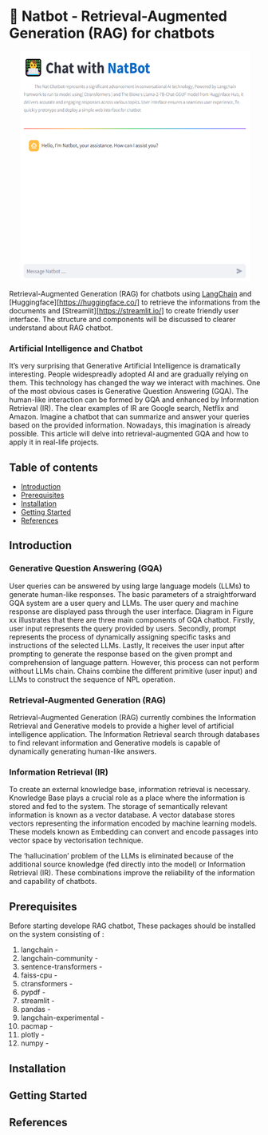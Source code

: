 # :robot: Natbot - Retrieval-Augmented Generation (RAG) for chatbots


<p align="center">
  <img width="460" height="460" src="https://github.com/tonkra1234/Final_RAG_chatbot/blob/main/Description/RAG%20chatbot.PNG">
</p>


Retrieval-Augmented Generation (RAG) for chatbots using [LangChain](https://python.langchain.com/docs/get_started/introduction.html) and [Huggingface][https://huggingface.co/] to retrieve the informations from the documents and [Streamlit][https://streamlit.io/] to create friendly user interface. The structure and components will be discussed to clearer understand about RAG chatbot.

### Artificial Intelligence and Chatbot

It’s very surprising that Generative Artificial Intelligence is dramatically interesting. People widespreadly adopted AI and are gradually relying on them. This technology has changed the way we interact with machines. One of the most obvious cases is Generative Question Answering (GQA).  The human-like interaction can be formed by GQA and enhanced by Information Retrieval (IR). The clear examples of IR are Google search, Netflix and Amazon. Imagine a chatbot that can summarize and answer your queries based on the provided information. Nowadays, this imagination is already possible. This article will delve into retrieval-augmented GQA and how to apply it in real-life projects.
    
## Table of contents

- [Introduction](#introduction)
- [Prerequisites](#prerequisites)
- [Installation](#installation)
- [Getting Started](#Getting-Started)
- [References](#references)

## Introduction

### Generative Question Answering (GQA)

User queries can be answered by using large language models (LLMs) to generate human-like responses. The basic parameters of a straightforward GQA system are a user query and LLMs. The user query and machine response are displayed pass through the user interface. Diagram in Figure xx illustrates that there are three main components of GQA chatbot. Firstly, user input represents the query provided by users. Secondly,  prompt represents the process of dynamically assigning specific tasks and instructions of the selected LLMs. Lastly, It receives the user input after prompting to generate the response based on the given prompt and comprehension of language pattern. However, this process can not perform without LLMs chain. Chains combine the different primitive (user input) and LLMs to construct the sequence of NPL operation.

### Retrieval-Augmented Generation (RAG)

Retrieval-Augmented Generation (RAG) currently combines the Information Retrieval and Generative models to provide a higher level of artificial intelligence application. The Information Retrieval search through databases to find relevant information and Generative models is capable of dynamically generating human-like answers.

### Information Retrieval (IR)

To create an external knowledge base, information retrieval is necessary. Knowledge Base plays a crucial role as a place where the information is stored and fed to the system. The storage of semantically relevant information is known as a vector database. A vector database stores vectors representing the information encoded by machine learning models.  These models known as Embedding can convert and encode passages into vector space by vectorisation technique.

The ‘hallucination’ problem of the LLMs is eliminated because of the additional source knowledge (fed directly into the model) or Information Retrieval (IR). These combinations improve the reliability of the information and capability of chatbots.

## Prerequisites

Before starting develope RAG chatbot, These packages should be installed on the system consisting of :

1. langchain - 
2. langchain-community - 
3. sentence-transformers - 
4. faiss-cpu - 
5. ctransformers - 
6. pypdf - 
7. streamlit - 
8. pandas - 
9. langchain-experimental - 
10. pacmap - 
11. plotly - 
12. numpy - 

## Installation

## Getting Started

## References


